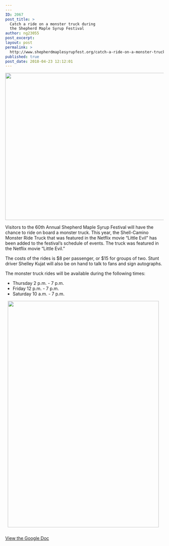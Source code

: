 ```yaml
---
---
ID: 2067
post_title: >
  Catch a ride on a monster truck during
  the Shepherd Maple Syrup Festival
author: ng23055
post_excerpt:
layout: post
permalink: >
  http://www.shepherdmaplesyrupfest.org/catch-a-ride-on-a-monster-truck-during-the-shepherd-maple-syrup-festival/
published: true
post_date: 2018-04-23 12:12:01
---
```

<img title="" src="http://www.shepherdmaplesyrupfest.org/wp-content/uploads/2018/04/null-1.jpeg" alt="" width="624" height="468" />

Visitors to the 60th Annual Shepherd Maple Syrup Festival will have the chance to ride on board a monster truck. This year, the Shell-Camino Monster Ride Truck that was featured in the Netflix movie “Little Evil” has been added to the festival’s schedule of events. The truck was featured in the Netflix movie “Little Evil.”

The costs of the rides is $8 per passenger, or $15 for groups of two. Stunt driver Shelley Kujat will also be on hand to talk to fans and sign autographs.

The monster truck rides will be available during the following times:
<ul>
 	<li>Thursday 2 p.m. - 7 p.m.</li>
 	<li>Friday 12 p.m. - 7 p.m.</li>
 	<li>Saturday 10 a.m. - 7 p.m.</li>
</ul>
&nbsp;

<img title="" src="http://www.shepherdmaplesyrupfest.org/wp-content/uploads/2018/04/null-2.jpeg" alt="" width="480" height="720" />

###

<a href="https://docs.google.com/document/d/13TNo6mFUXaGrKljTU6fYOTAMgbMLfkYfXOaqoXheOc4/edit?usp=sharing">View the Google Doc</a>